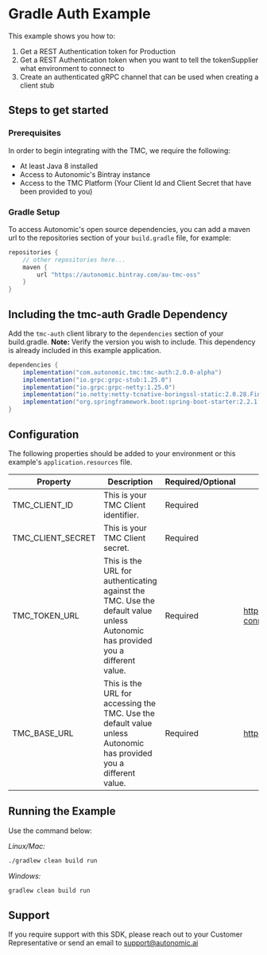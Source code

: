 # Gradle Auth Example

This example shows you how to:
 1. Get a REST Authentication token for Production 
 2. Get a REST Authentication token when you want to tell the tokenSupplier what environment to connect to 
 3. Create an authenticated gRPC channel that can be used when creating a client stub 

## Steps to get started

### Prerequisites

In order to begin integrating with the TMC, we require the following:

- At least Java 8 installed
- Access to Autonomic's Bintray instance
- Access to the TMC Platform (Your Client Id and Client Secret that have been provided to you)

### Gradle Setup

To access Autonomic's open source dependencies, you can add a maven url to the repositories section of your `build.gradle` file, for example:

```groovy
repositories {
    // other repositories here...
    maven {
        url "https://autonomic.bintray.com/au-tmc-oss"
    }
}
```

## Including the tmc-auth Gradle Dependency

Add the `tmc-auth` client library to the `dependencies` section of your build.gradle. **Note:** Verify the version you wish to include. This dependency is already included in this example application.

```groovy
dependencies {
    implementation("com.autonomic.tmc:tmc-auth:2.0.0-alpha")
    implementation("io.grpc:grpc-stub:1.25.0")
    implementation("io.grpc:grpc-netty:1.25.0")
    implementation("io.netty:netty-tcnative-boringssl-static:2.0.28.Final")
    implementation("org.springframework.boot:spring-boot-starter:2.2.1.RELEASE")
}
```

## Configuration

The following properties should be added to your environment or this example's `application.resources` file.

|Property|Description|Required/Optional|Default Value|
|------|------|-----------------------|-----------|
|TMC_CLIENT_ID|This is your TMC Client identifier.|Required| |
|TMC_CLIENT_SECRET|This is your TMC Client secret.|Required| |
|TMC_TOKEN_URL|This is the URL for authenticating against the TMC. Use the default value unless Autonomic has provided you a different value.|Required|<https://accounts.autonomic.ai/auth/realms/iam/protocol/openid-connect/token>|
|TMC_BASE_URL|This is the URL for accessing the TMC. Use the default value unless Autonomic has provided you a different value.|Required|<https://api.autonomic.ai/>|

## Running the Example

Use the command below:

*Linux/Mac:*
```bash
./gradlew clean build run
```

*Windows:*
```cmd
gradlew clean build run
```
## Support

If you require support with this SDK, please reach out to your Customer Representative or send an email to support@autonomic.ai

